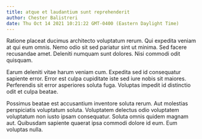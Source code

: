 ```yaml
---
title: atque et laudantium sunt reprehenderit
author: Chester Balistreri
date: Thu Oct 14 2021 10:21:22 GMT-0400 (Eastern Daylight Time)
---
```

Ratione placeat ducimus architecto voluptatum rerum. Qui expedita veniam at qui eum omnis. Nemo odio sit sed pariatur sint ut minima. Sed facere recusandae amet. Deleniti numquam sunt dolores. Nisi commodi odit quisquam.

 Earum deleniti vitae harum veniam cum. Expedita sed id consequatur sapiente error. Error est culpa cupiditate iste sed iure nobis sit maiores. Perferendis sit error asperiores soluta fuga. Voluptas impedit id distinctio odit et culpa beatae.

 Possimus beatae est accusantium inventore soluta rerum. Aut molestias perspiciatis voluptatum soluta. Voluptatem delectus odio voluptatem voluptatum non iusto ipsam consequatur. Soluta omnis quidem magnam aut. Quibusdam sapiente quaerat ipsa commodi dolore id eum. Eum voluptas nulla.